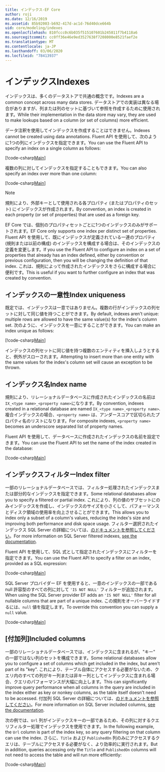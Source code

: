 ```yaml
---
title: インデックス-EF Core
author: roji
ms.date: 12/16/2019
ms.assetid: 85b92003-b692-417d-ac1d-76d40dce664b
uid: core/modeling/indexes
ms.openlocfilehash: 810fccc0c6b035f515107601b245811f7b4118a6
ms.sourcegitcommit: cc0ff36e46e9ed3527638f7208000e8521faef2e
ms.translationtype: MT
ms.contentlocale: ja-JP
ms.lasthandoff: 03/06/2020
ms.locfileid: "78413937"
---
```

# <a name="indexes"></a><span data-ttu-id="611ee-102">インデックス</span><span class="sxs-lookup"><span data-stu-id="611ee-102">Indexes</span></span>

<span data-ttu-id="611ee-103">インデックスは、多くのデータストアで共通の概念です。</span><span class="sxs-lookup"><span data-stu-id="611ee-103">Indexes are a common concept across many data stores.</span></span> <span data-ttu-id="611ee-104">データストアでの実装は異なる場合がありますが、列または列のセットに基づいて参照を作成するために使用されます。</span><span class="sxs-lookup"><span data-stu-id="611ee-104">While their implementation in the data store may vary, they are used to make lookups based on a column (or set of columns) more efficient.</span></span>

<span data-ttu-id="611ee-105">データ注釈を使用してインデックスを作成することはできません。</span><span class="sxs-lookup"><span data-stu-id="611ee-105">Indexes cannot be created using data annotations.</span></span> <span data-ttu-id="611ee-106">Fluent API を使用して、次のように1つの列にインデックスを指定できます。</span><span class="sxs-lookup"><span data-stu-id="611ee-106">You can use the Fluent API to specify an index on a single column as follows:</span></span>

[!code-csharp[Main](../../../samples/core/Modeling/FluentAPI/Index.cs?name=Index&highlight=4)]

<span data-ttu-id="611ee-107">複数の列に対してインデックスを指定することもできます。</span><span class="sxs-lookup"><span data-stu-id="611ee-107">You can also specify an index over more than one column:</span></span>

[!code-csharp[Main](../../../samples/core/Modeling/FluentAPI/IndexComposite.cs?name=Composite&highlight=4)]

> [!NOTE]
> <span data-ttu-id="611ee-108">規則により、外部キーとして使用される各プロパティ (またはプロパティのセット) にインデックスが作成されます。</span><span class="sxs-lookup"><span data-stu-id="611ee-108">By convention, an index is created in each property (or set of properties) that are used as a foreign key.</span></span>
>
> <span data-ttu-id="611ee-109">EF Core では、個別のプロパティセットごとに1つのインデックスのみがサポートされます。</span><span class="sxs-lookup"><span data-stu-id="611ee-109">EF Core only supports one index per distinct set of properties.</span></span> <span data-ttu-id="611ee-110">Fluent API を使用して、既にインデックスが定義されている一連のプロパティ (規則または以前の構成) のインデックスを構成する場合は、そのインデックスの定義を変更します。</span><span class="sxs-lookup"><span data-stu-id="611ee-110">If you use the Fluent API to configure an index on a set of properties that already has an index defined, either by convention or previous configuration, then you will be changing the definition of that index.</span></span> <span data-ttu-id="611ee-111">これは、規則によって作成されたインデックスをさらに構成する場合に便利です。</span><span class="sxs-lookup"><span data-stu-id="611ee-111">This is useful if you want to further configure an index that was created by convention.</span></span>

## <a name="index-uniqueness"></a><span data-ttu-id="611ee-112">インデックスの一意性</span><span class="sxs-lookup"><span data-stu-id="611ee-112">Index uniqueness</span></span>

<span data-ttu-id="611ee-113">既定では、インデックスは一意ではありません。複数の行がインデックスの列セットに対して同じ値を持つことができます。</span><span class="sxs-lookup"><span data-stu-id="611ee-113">By default, indexes aren't unique: multiple rows are allowed to have the same value(s) for the index's column set.</span></span> <span data-ttu-id="611ee-114">次のように、インデックスを一意にすることができます。</span><span class="sxs-lookup"><span data-stu-id="611ee-114">You can make an index unique as follows:</span></span>

[!code-csharp[Main](../../../samples/core/Modeling/FluentAPI/IndexUnique.cs?name=IndexUnique&highlight=5)]

<span data-ttu-id="611ee-115">インデックスの列セットに同じ値を持つ複数のエンティティを挿入しようとすると、例外がスローされます。</span><span class="sxs-lookup"><span data-stu-id="611ee-115">Attempting to insert more than one entity with the same values for the index's column set will cause an exception to be thrown.</span></span>

## <a name="index-name"></a><span data-ttu-id="611ee-116">インデックス名</span><span class="sxs-lookup"><span data-stu-id="611ee-116">Index name</span></span>

<span data-ttu-id="611ee-117">規則により、リレーショナルデータベースに作成されたインデックスの名前は `IX_<type name>_<property name>`になります。</span><span class="sxs-lookup"><span data-stu-id="611ee-117">By convention, indexes created in a relational database are named `IX_<type name>_<property name>`.</span></span> <span data-ttu-id="611ee-118">複合インデックスの場合、`<property name>` は、アンダースコアで区切られたプロパティ名のリストになります。</span><span class="sxs-lookup"><span data-stu-id="611ee-118">For composite indexes, `<property name>` becomes an underscore separated list of property names.</span></span>

<span data-ttu-id="611ee-119">Fluent API を使用して、データベースに作成されたインデックスの名前を設定できます。</span><span class="sxs-lookup"><span data-stu-id="611ee-119">You can use the Fluent API to set the name of the index created in the database:</span></span>

[!code-csharp[Main](../../../samples/core/Modeling/FluentAPI/IndexName.cs?name=IndexName&highlight=5)]

## <a name="index-filter"></a><span data-ttu-id="611ee-120">インデックスフィルター</span><span class="sxs-lookup"><span data-stu-id="611ee-120">Index filter</span></span>

<span data-ttu-id="611ee-121">一部のリレーショナルデータベースでは、フィルター処理されたインデックスまたは部分的なインデックスを指定できます。</span><span class="sxs-lookup"><span data-stu-id="611ee-121">Some relational databases allow you to specify a filtered or partial index.</span></span> <span data-ttu-id="611ee-122">これにより、列の値のサブセットにのみインデックスを作成し、インデックスのサイズを小さくして、パフォーマンスとディスク領域の使用率を向上させることができます。</span><span class="sxs-lookup"><span data-stu-id="611ee-122">This allows you to index only a subset of a column's values, reducing the index's size and improving both performance and disk space usage.</span></span> <span data-ttu-id="611ee-123">フィルター選択されたインデックス SQL Server の詳細については、[のドキュメントを参照してください](https://docs.microsoft.com/sql/relational-databases/indexes/create-filtered-indexes)。</span><span class="sxs-lookup"><span data-stu-id="611ee-123">For more information on SQL Server filtered indexes, [see the documentation](https://docs.microsoft.com/sql/relational-databases/indexes/create-filtered-indexes).</span></span>

<span data-ttu-id="611ee-124">Fluent API を使用して、SQL 式として指定されたインデックスにフィルターを指定できます。</span><span class="sxs-lookup"><span data-stu-id="611ee-124">You can use the Fluent API to specify a filter on an index, provided as a SQL expression:</span></span>

[!code-csharp[Main](../../../samples/core/Modeling/FluentAPI/IndexFilter.cs?name=IndexFilter&highlight=5)]

<span data-ttu-id="611ee-125">SQL Server プロバイダー EF を使用すると、一意のインデックスの一部である null 許容型のすべての列に対して `'IS NOT NULL'` フィルターが追加されます。</span><span class="sxs-lookup"><span data-stu-id="611ee-125">When using the SQL Server provider EF adds an `'IS NOT NULL'` filter for all nullable columns that are part of a unique index.</span></span> <span data-ttu-id="611ee-126">この規則をオーバーライドするには、`null` 値を指定します。</span><span class="sxs-lookup"><span data-stu-id="611ee-126">To override this convention you can supply a `null` value.</span></span>

[!code-csharp[Main](../../../samples/core/Modeling/FluentAPI/IndexNoFilter.cs?name=IndexNoFilter&highlight=6)]

## <a name="included-columns"></a><span data-ttu-id="611ee-127">[付加列]</span><span class="sxs-lookup"><span data-stu-id="611ee-127">Included columns</span></span>

<span data-ttu-id="611ee-128">一部のリレーショナルデータベースでは、インデックスに含まれるが、"キー" の一部ではない列のセットを構成できます。</span><span class="sxs-lookup"><span data-stu-id="611ee-128">Some relational databases allow you to configure a set of columns which get included in the index, but aren't part of its "key".</span></span> <span data-ttu-id="611ee-129">これにより、テーブル自体にアクセスする必要がないため、クエリ内のすべての列がキー列または非キー列としてインデックスに含まれる場合、クエリのパフォーマンスが大幅に向上します。</span><span class="sxs-lookup"><span data-stu-id="611ee-129">This can significantly improve query performance when all columns in the query are included in the index either as key or nonkey columns, as the table itself doesn't need to be accessed.</span></span> <span data-ttu-id="611ee-130">付加列 SQL Server の詳細については、[のドキュメントを参照してください](https://docs.microsoft.com/sql/relational-databases/indexes/create-indexes-with-included-columns)。</span><span class="sxs-lookup"><span data-stu-id="611ee-130">For more information on SQL Server included columns, [see the documentation](https://docs.microsoft.com/sql/relational-databases/indexes/create-indexes-with-included-columns).</span></span>

<span data-ttu-id="611ee-131">次の例では、`Url` 列がインデックスキーの一部であるため、その列に対するクエリフィルター処理でインデックスを使用できます。</span><span class="sxs-lookup"><span data-stu-id="611ee-131">In the following example, the `Url` column is part of the index key, so any query filtering on that column can use the index.</span></span> <span data-ttu-id="611ee-132">さらに、`Title` および `PublishedOn` 列のみにアクセスするクエリは、テーブルにアクセスする必要がなく、より効率的に実行されます。</span><span class="sxs-lookup"><span data-stu-id="611ee-132">But in addition, queries accessing only the `Title` and `PublishedOn` columns will not need to access the table and will run more efficiently:</span></span>

[!code-csharp[Main](../../../samples/core/Modeling/FluentAPI/IndexInclude.cs?name=IndexInclude&highlight=5-9)]
